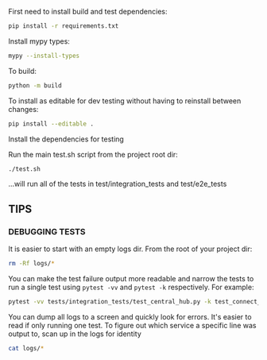 
First need to install build and test dependencies:
```sh
pip install -r requirements.txt
```

Install mypy types:
```sh
mypy --install-types
```


To build:
```sh
python -m build
```

To install as editable for dev testing without having to reinstall between changes:
```sh
pip install --editable .
```

Install the dependencies for testing


Run the main test.sh script from the project root dir:
```sh
./test.sh
```
...will run all of the tests in test/integration_tests and test/e2e_tests


## TIPS

### DEBUGGING TESTS

It is easier to start with an empty logs dir.  From the root of your project dir:
```sh
rm -Rf logs/*
```

You can make the test failure output more readable and narrow the tests to run a
single test using `pytest -vv` and `pytest -k` respectively.  For example:
```sh
pytest -vv tests/integration_tests/test_central_hub.py -k test_connect_identify
```

You can dump all logs to a screen and quickly look for errors.  It's easier to
read if only running one test. To figure out which service a specific line
was output to, scan up in the logs for identity
```sh
cat logs/*
```